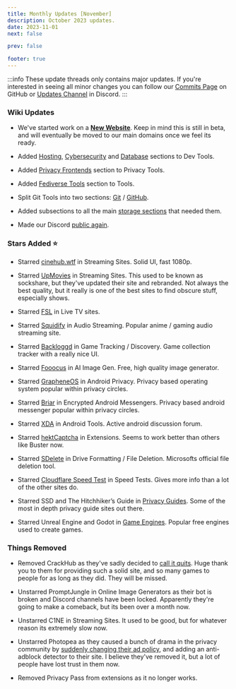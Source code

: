 ```yaml
---
title: Monthly Updates [November]
description: October 2023 updates.
date: 2023-11-01
next: false

prev: false

footer: true
---
```


<Post authors="nbats"/>

:::info
These update threads only contains major updates. If you're interested
in seeing all minor changes you can follow our
[Commits Page](https://github.com/fmhy/FMHYedit/commits/main) on GitHub or
[Updates Channel](https://redd.it/17f8msf) in Discord.
:::

### Wiki Updates

- We've started work on a **[New Website](https://fmhy.net)**. Keep in mind this
  is still in beta, and will eventually be moved to our main domains once we
  feel its ready.

- Added
  [Hosting](https://www.reddit.com/r/FREEMEDIAHECKYEAH/wiki/dev-tools#wiki_.25B7_hosting_tools),
  [Cybersecurity](https://www.reddit.com/r/FREEMEDIAHECKYEAH/wiki/dev-tools#wiki_.25BA_cybersecurity_tools)
  and
  [Database](https://www.reddit.com/r/FREEMEDIAHECKYEAH/wiki/dev-tools#wiki_.25BA_database_tools)
  sections to Dev Tools.

- Added
  [Privacy Frontends](https://www.reddit.com/r/FREEMEDIAHECKYEAH/wiki/adblock-vpn-privacy#wiki_.25B7_frontends)
  section to Privacy Tools.

- Added
  [Fediverse Tools](https://www.reddit.com/r/FREEMEDIAHECKYEAH/wiki/tools-misc#wiki_.25B7_fediverse_tools)
  section to Tools.

- Split Git Tools into two sections:
  [Git](https://www.reddit.com/r/FREEMEDIAHECKYEAH/wiki/dev-tools#wiki_.25B7_git_tools)
  /
  [GitHub](https://www.reddit.com/r/FREEMEDIAHECKYEAH/wiki/dev-tools#wiki_.25B7_github_tools).

- Added subsections to all the main
  [storage sections](https://www.reddit.com/r/FREEMEDIAHECKYEAH/wiki/storage)
  that needed them.

- Made our Discord [public again](https://redd.it/17f8msf).

### Stars Added ⭐

- Starred
  [cinehub.wtf](https://www.reddit.com/r/FREEMEDIAHECKYEAH/wiki/video#wiki_.25BA_streaming_sites)
  in Streaming Sites. Solid UI, fast 1080p.

- Starred
  [UpMovies](https://www.reddit.com/r/FREEMEDIAHECKYEAH/wiki/video#wiki_.25B7_single_server)
  in Streaming Sites. This used to be known as sockshare, but they've updated
  their site and rebranded. Not always the best quality, but it really is one of
  the best sites to find obscure stuff, especially shows.

- Starred
  [FSL](https://www.reddit.com/r/FREEMEDIAHECKYEAH/wiki/video#wiki_.25B7_live_tv_.2F_sports)
  in Live TV sites.

- Starred
  [Squidify](https://www.reddit.com/r/FREEMEDIAHECKYEAH/wiki/audio#wiki_.25B7_streaming_sites)
  in Audio Streaming. Popular anime / gaming audio streaming site.

- Starred
  [Backloggd](https://www.reddit.com/r/FREEMEDIAHECKYEAH/wiki/games#wiki_.25BA_tracking_.2F_discovery)
  in Game Tracking / Discovery. Game collection tracker with a really nice UI.

- Starred
  [Fooocus](https://www.reddit.com/r/FREEMEDIAHECKYEAH/wiki/ai#wiki_.25B7_local_frontends)
  in AI Image Gen. Free, high quality image generator.

- Starred
  [GrapheneOS](https://www.reddit.com/r/FREEMEDIAHECKYEAH/wiki/android#wiki_.25B7_android_privacy)
  in Android Privacy. Privacy based operating system popular within privacy
  circles.

- Starred
  [Briar](https://www.reddit.com/r/FREEMEDIAHECKYEAH/wiki/storage#wiki_encrypted_android_messengers)
  in Encrypted Android Messengers. Privacy based android messenger popular
  within privacy circles.

- Starred
  [XDA](https://www.reddit.com/r/FREEMEDIAHECKYEAH/wiki/android#wiki_.25BA_android_tools)
  in Android Tools. Active android discussion forum.

- Starred
  [hektCaptcha](https://www.reddit.com/r/FREEMEDIAHECKYEAH/wiki/misc#wiki_.25B7_multi_browser)
  in Extensions. Seems to work better than others like Buster now.

- Starred
  [SDelete](https://www.reddit.com/r/FREEMEDIAHECKYEAH/wiki/storage#wiki_drive_formatting_.2F_file_deletion)
  in Drive Formatting / File Deletion. Microsofts official file deletion tool.

- Starred
  [Cloudflare Speed Test](https://www.reddit.com/r/FREEMEDIAHECKYEAH/wiki/storage#wiki_internet_speed_test)
  in Speed Tests. Gives more info than a lot of the other sites do.

- Starred SSD and The Hitchhiker’s Guide in
  [Privacy Guides](https://www.reddit.com/r/FREEMEDIAHECKYEAH/wiki/storage#wiki_privacy_guides).
  Some of the most in depth privacy guide sites out there.

- Starred Unreal Engine and Godot in
  [Game Engines](https://www.reddit.com/r/FREEMEDIAHECKYEAH/wiki/storage#wiki_game_engines).
  Popular free engines used to create games.

### Things Removed

- Removed CrackHub as they've sadly decided to
  [call it quits](https://i.imgur.com/jaY0grY.png). Huge thank you to them for
  providing such a solid site, and so many games to people for as long as they
  did. They will be missed.

- Unstarred PromptJungle in Online Image Generators as their bot is broken and
  Discord channels have been locked. Apparently they're going to make a
  comeback, but its been over a month now.

- Unstarred C1NE in Streaming Sites. It used to be good, but for whatever reason
  its extremely slow now.

- Unstarred Photopea as they caused a bunch of drama in the privacy community by
  [suddenly changing their ad policy](https://yev.varyel.com/post/732023637981446144/psa-photopea-just-became-a-very-shady-option-for),
  and adding an anti-adblock detector to their site. I believe they've removed
  it, but a lot of people have lost trust in them now.

- Removed Privacy Pass from extensions as it no longer works.
